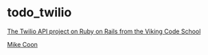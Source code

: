 # todo_twilio

[The Twilio API project on Ruby on Rails from the Viking Code School](http://www.vikingcodeschool.com)

[Mike Coon](https://github.com/mac718)
